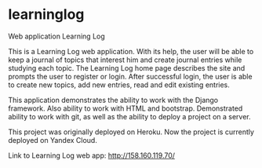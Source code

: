 # learninglog

Web application Learning Log

This is a Learning Log web application. With its help, the user will be able to keep a journal of topics that interest him and create journal entries while studying each topic.
The Learning Log home page describes the site and prompts the user to register or login. After successful login, the user is able to create new topics, add new entries,
read and edit existing entries.

This application demonstrates the ability to work with the Django framework. Also ability to work with HTML and bootstrap.
Demonstrated ability to work with git, as well as the ability to deploy a project on a server. 

This project was originally deployed on Heroku. Now the project is currently deployed on Yandex Cloud.

Link to Learning Log web app: http://158.160.119.70/
